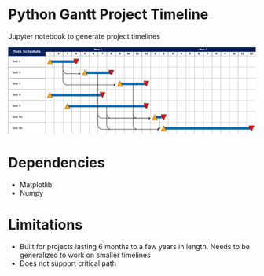 # Python Gantt Project Timeline

Jupyter notebook to generate project timelines

![1](gantt.png "Example Gantt chart")

# Dependencies
- Matplotlib
- Numpy

# Limitations
- Built for projects lasting 6 months to a few years in length. Needs to be generalized to work on smaller timelines
- Does not support critical path
